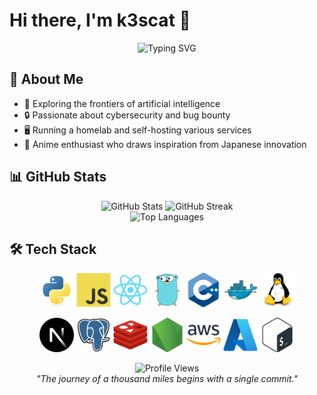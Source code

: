 # Hi there, I'm k3scat 👋

<div align="center">
  <img src="https://readme-typing-svg.herokuapp.com?font=Fira+Code&pause=1000&color=6A5ACD&center=true&vCenter=true&width=435&lines=AI+Enthusiast;Cybersecurity+Explorer;Homelab+Enthusiast;Anime+Fan" alt="Typing SVG" />
</div>

## 💫 About Me
- 🤖 Exploring the frontiers of artificial intelligence
- 🔒 Passionate about cybersecurity and bug bounty
- 🖥️ Running a homelab and self-hosting various services
- 🌸 Anime enthusiast who draws inspiration from Japanese innovation

## 📊 GitHub Stats

<div align="center">
  <img src="https://github-readme-stats.vercel.app/api?username=k3scat&show_icons=true&theme=tokyonight" alt="GitHub Stats" />
  <img src="https://github-readme-streak-stats.herokuapp.com/?user=k3scat&theme=tokyonight" alt="GitHub Streak" />
</div>

<div align="center">
  <img src="https://github-readme-stats.vercel.app/api/top-langs/?username=k3scat&layout=compact&theme=tokyonight" alt="Top Languages" />
</div>

## 🛠️ Tech Stack

<div align="center">
  <p>
    <img src="https://raw.githubusercontent.com/devicons/devicon/master/icons/python/python-original.svg" alt="python" width="55" height="55"/>
    <img src="https://raw.githubusercontent.com/devicons/devicon/master/icons/javascript/javascript-original.svg" alt="javascript" width="55" height="55"/>
    <img src="https://raw.githubusercontent.com/devicons/devicon/master/icons/react/react-original.svg" alt="react" width="55" height="55"/>
    <img src="https://raw.githubusercontent.com/devicons/devicon/master/icons/go/go-original.svg" alt="go" width="55" height="55"/>
    <img src="https://raw.githubusercontent.com/devicons/devicon/master/icons/cplusplus/cplusplus-original.svg" alt="cplusplus" width="55" height="55"/>
    <img src="https://raw.githubusercontent.com/devicons/devicon/master/icons/docker/docker-original.svg" alt="docker" width="55" height="55"/>
    <img src="https://raw.githubusercontent.com/devicons/devicon/master/icons/linux/linux-original.svg" alt="linux" width="55" height="55"/>
  </p>
  <p>
    <img src="https://raw.githubusercontent.com/devicons/devicon/master/icons/nextjs/nextjs-original.svg" alt="nextjs" width="55" height="55"/>
    <img src="https://raw.githubusercontent.com/devicons/devicon/master/icons/postgresql/postgresql-original.svg" alt="postgresql" width="55" height="55"/>
    <img src="https://raw.githubusercontent.com/devicons/devicon/master/icons/redis/redis-original.svg" alt="redis" width="55" height="55"/>
    <img src="https://raw.githubusercontent.com/devicons/devicon/master/icons/nodejs/nodejs-original.svg" alt="nodejs" width="55" height="55"/>
    <img src="https://raw.githubusercontent.com/devicons/devicon/master/icons/amazonwebservices/amazonwebservices-original-wordmark.svg" alt="aws" width="55" height="55"/>
    <img src="https://raw.githubusercontent.com/devicons/devicon/master/icons/azure/azure-original.svg" alt="azure" width="55" height="55"/>
    <img src="https://raw.githubusercontent.com/devicons/devicon/master/icons/bash/bash-original.svg" alt="bash" width="55" height="55"/>
  </p>
</div>

<div align="center">
  <img src="https://komarev.com/ghpvc/?username=k3scat&color=6A5ACD&style=flat-square" alt="Profile Views" />
</div>

<div align="center">
  <i>"The journey of a thousand miles begins with a single commit."</i>
</div>